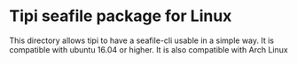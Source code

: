 # Tipi seafile package for Linux

This directory allows tipi to have a seafile-cli usable in a simple way.
It is compatible with ubuntu 16.04 or higher. 
It is also compatible with Arch Linux